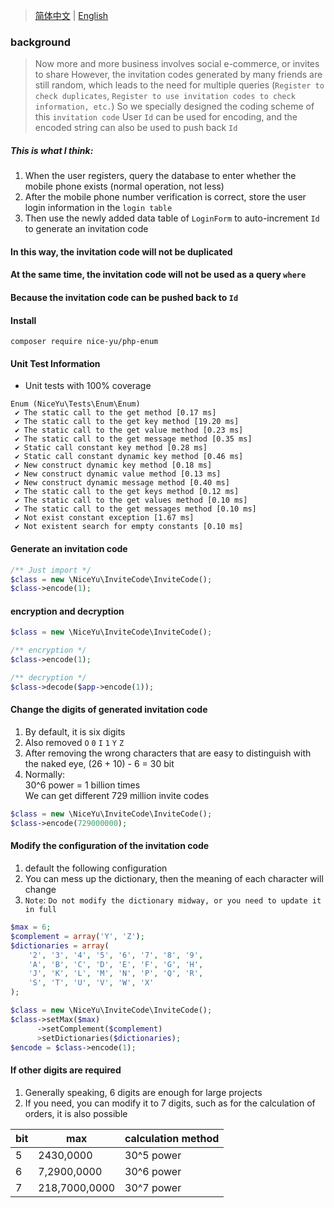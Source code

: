 > [简体中文](README.zh-CN.md) | [English](README.md)
### background
> Now more and more business involves social e-commerce, or invites to share
> However, the invitation codes generated by many friends are still random, which leads to the need for multiple queries (`Register to check duplicates`, `Register to use invitation codes to check information, etc.`)
> So we specially designed the coding scheme of this `invitation code`
> User `Id` can be used for encoding, and the encoded string can also be used to push back `Id`

##### This is what I think:<br/>
1. When the user registers, query the database to enter whether the mobile phone exists (normal operation, not less)<br/>
2. After the mobile phone number verification is correct, store the user login information in the `login table`<br/>
3. Then use the newly added data table of `LoginForm` to auto-increment `Id` to generate an invitation code<br/>

#### In this way, the invitation code will not be duplicated<br/>
#### At the same time, the invitation code will not be used as a query `where`<br/>
#### Because the invitation code can be pushed back to `Id`<br/>

#### Install
```
composer require nice-yu/php-enum
```

#### Unit Test Information
- Unit tests with 100% coverage

```
Enum (NiceYu\Tests\Enum\Enum)
 ✔ The static call to the get method [0.17 ms]
 ✔ The static call to the get key method [19.20 ms]
 ✔ The static call to the get value method [0.23 ms]
 ✔ The static call to the get message method [0.35 ms]
 ✔ Static call constant key method [0.28 ms]
 ✔ Static call constant dynamic key method [0.46 ms]
 ✔ New construct dynamic key method [0.18 ms]
 ✔ New construct dynamic value method [0.13 ms]
 ✔ New construct dynamic message method [0.40 ms]
 ✔ The static call to the get keys method [0.12 ms]
 ✔ The static call to the get values method [0.10 ms]
 ✔ The static call to the get messages method [0.10 ms]
 ✔ Not exist constant exception [1.67 ms]
 ✔ Not existent search for empty constants [0.10 ms]
```

#### Generate an invitation code
```php
/** Just import */
$class = new \NiceYu\InviteCode\InviteCode();
$class->encode(1);
```

#### encryption and decryption
```php
$class = new \NiceYu\InviteCode\InviteCode();

/** encryption */
$class->encode(1);

/** decryption */
$class->decode($app->encode(1));
```

#### Change the digits of generated invitation code
1. By default, it is six digits
2. Also removed `O` `0` `I` `1` `Y` `Z`
3. After removing the wrong characters that are easy to distinguish with the naked eye, (26 + 10) - 6 = 30 bit
4. Normally:<br/>
   30^6 power = 1 billion times<br/>
   We can get different 729 million invite codes<br/>
```php
$class = new \NiceYu\InviteCode\InviteCode();
$class->encode(729000000);
```

#### Modify the configuration of the invitation code
1. default the following configuration
2. You can mess up the dictionary, then the meaning of each character will change
3. `Note`: `Do not modify the dictionary midway, or you need to update it in full`
```php
$max = 6;
$complement = array('Y', 'Z');
$dictionaries = array(
    '2', '3', '4', '5', '6', '7', '8', '9',
    'A', 'B', 'C', 'D', 'E', 'F', 'G', 'H',
    'J', 'K', 'L', 'M', 'N', 'P', 'Q', 'R',
    'S', 'T', 'U', 'V', 'W', 'X'
);

$class = new \NiceYu\InviteCode\InviteCode();
$class->setMax($max)
      ->setComplement($complement)
      >setDictionaries($dictionaries);
$encode = $class->encode(1);
```

#### If other digits are required
1. Generally speaking, 6 digits are enough for large projects
2. If you need, you can modify it to 7 digits, such as for the calculation of orders, it is also possible

| bit | max           | calculation method |
|-----|---------------|--------------------|
| 5   | 2430,0000     | 30^5 power         |
| 6   | 7,2900,0000   | 30^6 power         |
| 7   | 218,7000,0000 | 30^7 power         |

